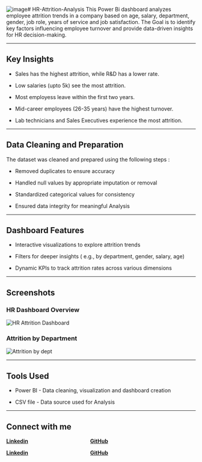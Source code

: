 ![image](https://github.com/user-attachments/assets/241a8e6e-bc0d-452e-82ca-5733ad29f032)# HR-Attrition-Analysis
This Power Bi dashboard analyzes employee attrition trends in a company based on age, salary, department, gender, job role, years of service and job satisfaction.
The Goal is to identify key factors influencing employee turnover and provide data-driven insights for HR decision-making.

---

## Key Insights 

- Sales has the highest attrition, while R&D has a lower rate.

- Low salaries (upto 5k) see the most attrition.

- Most employess leave within the first two years. 

- Mid-career employees (26-35 years) have the highest turnover.

- Lab technicians and Sales Executives experience the most attrition.

---

## Data Cleaning and Preparation

The dataset was cleaned and prepared using the following steps :

- Removed duplicates to ensure accuracy

- Handled null values by appropriate imputation or removal

- Standardized categorical values for consistency

- Ensured data integrity for meaningful Analysis

---

## Dashboard Features

- Interactive visualizations to explore attrition trends

- Filters for deeper insights ( e.g., by department, gender, salary, age) 

- Dynamic KPIs to track attrition rates across various dimensions

---

## Screenshots

### HR Dashboard Overview
![HR Attrition Dashboard](Screenshots/hr-dashboard-overview.png)

### Attrition by Department
![Attrition by dept](Screenshots/attrition-by-dept.png)

---

## Tools Used

- Power BI - Data cleaning, visualization and dashboard creation

- CSV file - Data source used for Analysis

---

## Connect with me


**[Linkedin](https://www.linkedin.com/in/akanksha-ghadage?lipi=urn%3Ali%3Apage%3Ad_flagship3_profile_view_base_contact_details%3BdlFNzzQrTAiOhMUx8JAUmA%3D%3D)**    &emsp; &emsp; &emsp; &emsp; &emsp; &emsp; &emsp; &emsp; &emsp;  **[GitHub](https://github.com/akanksha-ghadage)**



**[Linkedin](https://www.linkedin.com/in/akanksha-ghadage?lipi=urn%3Ali%3Apage%3Ad_flagship3_profile_view_base_contact_details%3BdlFNzzQrTAiOhMUx8JAUmA%3D%3D)**    &emsp; &emsp; &emsp; &emsp; &emsp; &emsp; &emsp; &emsp; &emsp;  **[GitHub](https://github.com/akanksha-ghadage)**


